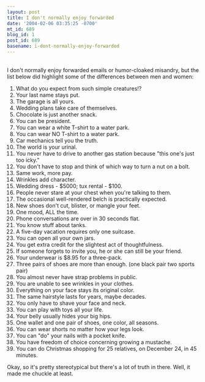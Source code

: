 ```yaml
---
layout: post
title: I don't normally enjoy forwarded
date: '2004-02-06 03:35:25 -0700'
mt_id: 689
blog_id: 1
post_id: 689
basename: i-dont-normally-enjoy-forwarded
---
```

<br />I don't normally enjoy forwarded emails or humor-cloaked misandry, but the list below did highlight some of the differences between men and women:<ol><li>What do you expect from such simple creatures!?</li><li>Your last name stays put.</li><li>The garage is all yours.</li><li>Wedding plans take care of themselves.</li><li>Chocolate is just another snack.</li><li>You can be president.</li><li>You can wear a white T-shirt to a water park.</li><li>You can wear NO T-shirt to a water park.</li><li>Car mechanics tell you the truth.</li><li>The world is your urinal.</li><li>You never have to drive to another gas station because "this one's just too icky."</li><li>You don't have to stop and think of which way to turn a nut on a bolt.</li><li>Same work, more pay.</li><li>Wrinkles add character.</li><li>Wedding dress - $5000; tux rental - $100.</li><li>People never stare at your chest when you're talking to them.</li><li>The occasional well-rendered belch is practically expected.</li><li>New shoes don't cut, blister, or mangle your feet.</li><li>One mood, ALL the time.</li><li>Phone conversations are over in 30 seconds flat.</li><li>You know stuff about tanks.</li><li>A five-day vacation requires only one suitcase.</li><li>You can open all your own jars.</li><li>You get extra credit for the slightest act of thoughtfulness.</li><li>If someone forgets to invite you, he or she can still be your friend.</li><li>Your underwear is $8.95 for a three-pack.</li><li>Three pairs of shoes are more than enough. (one black pair two sports pair)</li><li>You almost never have strap problems in public.</li><li>You are unable to see wrinkles in your clothes.</li><li>Everything on your face stays its original color.</li><li>The same hairstyle lasts for years, maybe decades.</li><li>You only have to shave your face and neck.</li><li>You can play with toys all your life.</li><li>Your belly usually hides your big hips.</li><li>One wallet and one pair of shoes, one color, all seasons.</li><li>You can wear shorts no matter how your legs look.</li><li>You can "do" your nails with a pocket knife.</li><li>You have freedom of choice concerning growing a mustache.</li><li>You can do Christmas shopping for 25 relatives, on December 24, in 45 minutes.</li></ol>Okay, so it's pretty stereotypical but there's a lot of truth in there. Well, it made me chuckle at least.<br /><br /><br />
